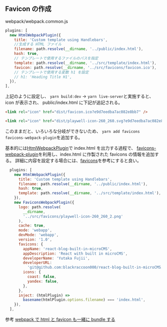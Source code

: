 ## Favicon の作成

webpack/webpack.common.js

```js
plugins: [
  new HtmlWebpackPlugin({
    title: 'Custom template using Handlebars',
    //生成する HTML ファイル
    filename: path.resolve(__dirname, '../public/index.html'),
    hash: true,
    // テンプレートで使用するファイルのパスを指定
    template: path.resolve(__dirname, '../src/template/index.html'),
    favicon: path.resolve(__dirname, '../src/favicons/favicon.ico'),
    // テンプレートで使用する変数 h1 を設定
    // h1: 'Heading Title H1',
  }),
],
```

上記のように設定し、
`yarn build:dev` → `yarn live-server`と実施すると、icon が表示され、
public/index.html に下記が追記される。

```html
<link rel="icon" href="dist/favicon.ico?e9d7eedba7ac082e8bb7" />
```

```html
<link rel="icon" href="dist/playwell-icon-260_260.svg?e9d7eedba7ac082e8bb7" />
```

このままだと、いろいろな分岐ができないため、
`yarn add favicons favicons-webpack-plugin`を追加する。

基本的には[HtmlWebpackPlugin](https://github.com/jantimon/html-webpack-plugin)で index.html を出力する過程で、
[favicons-webpack-plugin](https://github.com/jantimon/favicons-webpack-plugin)を利用し、index.html に作製された favicons の情報を追加する。
詳細に内容を設定する場合には、[favicons](https://github.com/itgalaxy/favicons#usage)を参考にすると良い。

```js
  plugins: [
    new HtmlWebpackPlugin({
      title: 'Custom template using Handlebars',
      filename: path.resolve(__dirname, '../public/index.html'),
      hash: true,
      template: path.resolve(__dirname, '../src/template/index.html'),
    }),
    new FaviconsWebpackPlugin({
      logo: path.resolve(
        __dirname,
        '../src/favicons/playwell-icon-260_260_2.png'
      ),
      cache: true,
      mode: 'webapp',
      devMode: 'webapp',
      version: '1.0',
      favicons: {
        appName: 'react-blog-built-in-microCMS',
        appDescription: 'React with built in microCMS',
        developerName: 'Yutaka Fujii',
        developerURL:
          'git@github.com:blackraccoon000/react-blog-built-in-microCMS.git',
        icons: {
          coast: false,
          yandex: false,
        },
      },
      inject: (htmlPlugin) =>
        basename(htmlPlugin.options.filename) === 'index.html',
    }),
  ],
```

参考
[webpack で html と favicon も一緒に bundle する](https://malicia.hatenablog.com/entry/2018/12/23/004206)
